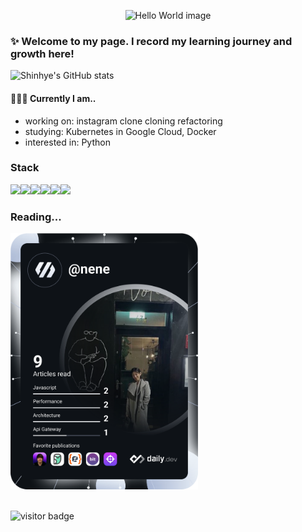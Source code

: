 <p align="center">
  <img src="https://user-images.githubusercontent.com/122417190/234785310-1b7feaa2-5100-45d0-9125-7cb51de7c464.png?raw=true" alt="Hello World image"/>

  ### ✨ Welcome to my page. I record my learning journey and growth here!
  
  ![Shinhye's GitHub stats](https://github-readme-stats.vercel.app/api?username=ksh0123&theme=rose_pine&show_icons=true)
</p>

#### 👩🏻‍💻 Currently I am..
- working on: instagram clone cloning refactoring
- studying: Kubernetes in Google Cloud, Docker
- interested in: Python

### Stack
<img src="https://img.shields.io/badge/Javascript-F7DF1E?style=flat&amp;logo=javascript&amp;logoColor=white"><img src="https://img.shields.io/badge/Node.js-339933?style=flat&amp;logo=Node.js&amp;logoColor=white"><img src="https://img.shields.io/badge/MySQL-4479A1?style=flat&amp;logo=MySQL&amp;logoColor=white"><img src="https://img.shields.io/badge/Amazon%20EC2-FF9900?style=flat&amp;logo=Amazon%20EC2&logoColor=white"><img src="https://img.shields.io/badge/AWS_RDS-527FFF?style=flat&amp;logo=Amazon RDS&amp;logoColor=white"><img src="https://img.shields.io/badge/Docker-2496ED?style=flat&amp;logo=Docker&amp;logoColor=white">

### Reading...
<div>
<a href="https://app.daily.dev/nene"><img src="/devcard.svg" width="300" alt="Shinhye's Dev Card"/></a>
</div>

<br>![visitor badge](https://visitor-badge.glitch.me/badge?page_id=ksh0123.visitor-badge)</br>

<!--
**ksh0123/ksh0123** is a ✨ _special_ ✨ repository because its `README.md` (this file) appears on your GitHub profile.

Here are some ideas to get you started:

- 🔭 I’m currently working on ...
- 🌱 I’m currently learning ...
- 👯 I’m looking to collaborate on ...
- 🤔 I’m looking for help with ...
- 💬 Ask me about ...
- 📫 How to reach me: ...
- 😄 Pronouns: ...
- ⚡ Fun fact: ...
-->





